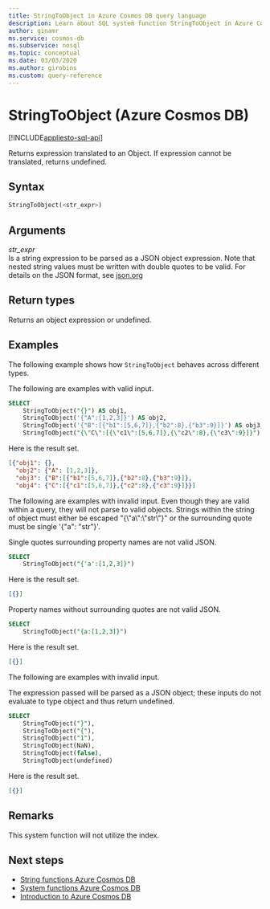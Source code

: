 ```yaml
---
title: StringToObject in Azure Cosmos DB query language
description: Learn about SQL system function StringToObject in Azure Cosmos DB.
author: ginamr
ms.service: cosmos-db
ms.subservice: nosql
ms.topic: conceptual
ms.date: 03/03/2020
ms.author: girobins
ms.custom: query-reference
---
```

# StringToObject (Azure Cosmos DB)
[!INCLUDE[appliesto-sql-api](../includes/appliesto-sql-api.md)]

 Returns expression translated to an Object. If expression cannot be translated, returns undefined.  
  
## Syntax
  
```sql
StringToObject(<str_expr>)  
```  
  
## Arguments
  
*str_expr*  
   Is a string expression to be parsed as a JSON object expression. Note that nested string values must be written with double quotes to be valid. For details on the JSON format, see [json.org](https://json.org/)  
  
## Return types
  
  Returns an object expression or undefined.  
  
## Examples
  
  The following example shows how `StringToObject` behaves across different types. 
  
 The following are examples with valid input.

```sql
SELECT 
    StringToObject("{}") AS obj1, 
    StringToObject('{"A":[1,2,3]}') AS obj2,
    StringToObject('{"B":[{"b1":[5,6,7]},{"b2":8},{"b3":9}]}') AS obj3, 
    StringToObject("{\"C\":[{\"c1\":[5,6,7]},{\"c2\":8},{\"c3\":9}]}") AS obj4
``` 

Here is the result set.

```json
[{"obj1": {}, 
  "obj2": {"A": [1,2,3]}, 
  "obj3": {"B":[{"b1":[5,6,7]},{"b2":8},{"b3":9}]},
  "obj4": {"C":[{"c1":[5,6,7]},{"c2":8},{"c3":9}]}}]
```

 The following are examples with invalid input.
Even though they are valid within a query, they will not parse to valid objects. 
 Strings within the string of object must either be escaped "{\\"a\\":\\"str\\"}" or the surrounding quote must be single 
 '{"a": "str"}'.

Single quotes surrounding property names are not valid JSON.

```sql
SELECT 
    StringToObject("{'a':[1,2,3]}")
```

Here is the result set.

```json
[{}]
```  

Property names without surrounding quotes are not valid JSON.

```sql
SELECT 
    StringToObject("{a:[1,2,3]}")
```

Here is the result set.

```json
[{}]
``` 

The following are examples with invalid input.

 The expression passed will be parsed as a JSON object; these inputs do not evaluate to type object and thus return undefined.

```sql
SELECT 
    StringToObject("}"),
    StringToObject("{"),
    StringToObject("1"),
    StringToObject(NaN), 
    StringToObject(false), 
    StringToObject(undefined)
``` 
 
 Here is the result set.

```json
[{}]
```

## Remarks

This system function will not utilize the index.

## Next steps

- [String functions Azure Cosmos DB](sql-query-string-functions.md)
- [System functions Azure Cosmos DB](sql-query-system-functions.md)
- [Introduction to Azure Cosmos DB](../introduction.md)
